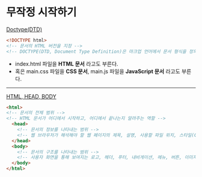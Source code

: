 # 무작정 시작하기
<a href="https://github.com/dudcks5477/Front-end/tree/master/Start/ex1.html">Doctype(DTD)</a>
```html
<!DOCTYPE html>
<!-- 문서의 HTML 버전을 지정 -->
<!-- DOCTYPE(DTD, Document Type Definition)은 마크업 언어에서 문서 형식을 정의하며, 웹 브라우저가 어떤 HTML 버전의 해석 방식으로 페이지를 이해하면 되는지를 알려주는 용도 -->
```
- index.html 파일을 **HTML 문서** 라고도 부른다.
- 혹은 main.css 파일을 **CSS 문서**, main.js 파일을 **JavaScript 문서** 라고도 부른다.

----

<a href="https://github.com/dudcks5477/Front-end/tree/master/Start/ex2.html">HTML, HEAD, BODY</a>
```html
<html>
<!-- 문서의 전체 범위 -->
<!-- HTML 문서가 어디에서 시작하고, 어디에서 끝나는지 알려주는 역할 -->
  <head>
    <!-- 문서의 정보를 나타내는 범위 -->
    <!-- 웹 브라우저가 해석해야 할 웹 페이지의 제목, 설명, 사용할 파일 위치, 스타일(CSS) 같은, 웹페이지의 보이지 않는 정보를 작성하는 범위 -->
  </head>
  <body>
    <!-- 문서의 구조를 나타내는 범위 -->
    <!-- 사용자 화면을 통해 보여지는 로고, 헤더, 푸터, 내비게이션, 메뉴, 버튼, 이미지 같은, 웹페이지의 보여지는 구조를 작성하는 범위 -->
  </body>
</html>
```